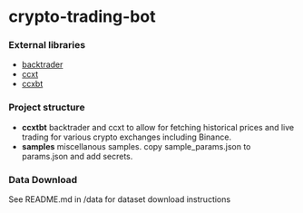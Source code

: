 # crypto-trading-bot

### External libraries
- [backtrader](https://www.backtrader.com/docu/)
- [ccxt](https://github.com/ccxt/ccxt)
- [ccxbt](https://www.backtrader.com/recipes/storesbrokersdata/bt-ccxt-store/bt-ccxt-store/)

### Project structure
- **ccxtbt** backtrader and ccxt to allow for fetching historical prices and live trading for various crypto exchanges including Binance. 
- **samples** miscellanous samples. copy sample_params.json to params.json and add secrets.

### Data Download
See README.md in /data for dataset download instructions

